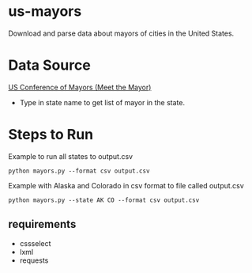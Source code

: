 us-mayors
=========

Download and parse data about mayors of cities in the United States.


# Data Source
[US Conference of Mayors (Meet the Mayor)](https://www.usmayors.org/mayors/meet-the-mayors/)
- Type in state name to get list of mayor in the state.

# Steps to Run
Example to run all states to output.csv
```
python mayors.py --format csv output.csv
```

Example with Alaska and Colorado in csv format to file called output.csv
```
python mayors.py --state AK CO --format csv output.csv
```

requirements
------------
 * cssselect
 * lxml
 * requests
